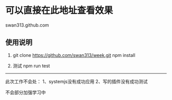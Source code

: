 # 可以直接在此地址查看效果
swan313.github.com


使用说明
-------------------------------------------------------------------------------------
1. git clone https://github.com/swan313/week.git
   npm install

2. 测试
   npm run test
-------------------------------------------------------------------------------------

此次工作不会处：
1、systemjs没有成功应用
2、写的插件没有成功测试

不会部分加强学习中